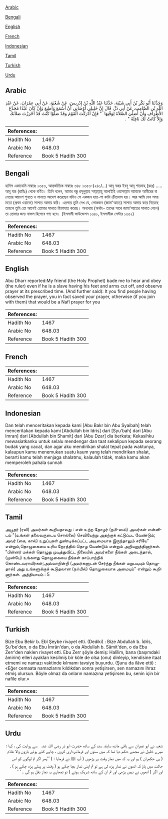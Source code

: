 [Arabic](#arabic)

[Bengali](#bengali)

[English](#english)

[French](#french)

[Indonesian](#indonesian)

[Tamil](#tamil)

[Turkish](#turkish)

[Urdu](#urdu)

## Arabic


<div dir="rtl" lang="ar" style={{fontSize:'larger',backgroundColor:'#f8f9fa',padding:20}}>
وَحَدَّثَنَا أَبُو بَكْرِ بْنُ أَبِي شَيْبَةَ، حَدَّثَنَا عَبْدُ اللَّهِ بْنُ إِدْرِيسَ، عَنْ شُعْبَةَ، عَنْ أَبِي عِمْرَانَ، عَنْ عَبْدِ اللَّهِ بْنِ الصَّامِتِ، عَنْ أَبِي ذَرٍّ، قَالَ إِنَّ خَلِيلِي أَوْصَانِي أَنْ أَسْمَعَ وَأُطِيعَ وَإِنْ كَانَ عَبْدًا مُجَدَّعَ الأَطْرَافِ وَأَنْ أُصَلِّيَ الصَّلاَةَ لِوَقْتِهَا ‏ "‏ فَإِنْ أَدْرَكْتَ الْقَوْمَ وَقَدْ صَلَّوْا كُنْتَ قَدْ أَحْرَزْتَ صَلاَتَكَ وَإِلاَّ كَانَتْ لَكَ نَافِلَةً ‏"‏ ‏.‏
</div>
<div style={{backgroundColor:'#f8f9fa',padding:20, marginBottom: 10}}><table> <thead> <tr> <th>References:</th> <th></th> </tr> </thead> <tbody><tr><td>Hadith No</td><td>1467</td></tr><tr><td>Arabic No</td><td>648.03</td></tr><tr><td>Reference</td><td>Book 5 Hadith 300</td></tr></tbody></table></div>

## Bengali


<div dir="ltr" lang="bn" style={{fontSize:'larger',backgroundColor:'#f8f9fa',padding:20}}>
হাদিস একাডেমি নাম্বারঃ ১৩৫৩, আন্তর্জাতিক নাম্বারঃ ৬৪৮ ১৩৫৩-(২৪০/...) আবূ বকর ইবনু আবূ শায়বাহ্ (রহঃ) ..... আবূ যার (রাযিঃ) থেকে বর্ণিত। তিনি বলেন, আমার বন্ধু রসূলুল্লাহ সাল্লাল্লাহু আলাইহি ওয়াসাল্লাম আমাকে আমীরের বা নেতার আদেশ শুনতে ও মানতে আদেশ করেছেন যদিও সে একজন হাত-পা কাটা ক্রীতদাস হয়। আর আমি যেন সময় মতো (প্রথম ওয়াক্তে) সালাত আদায় করি। এরপরে তুমি দেখ যে, লোকজন (জামা'আতে) সালাত আদায় করে নিয়েছে তাহলে তুমি তো আগেই তোমার সালাত হিফাযাত করেছ। অন্যথায় (অর্থাৎ- তাদের সাথে জামা'আতের সালাত পেলে) তা তোমার জন্য নাফল হিসেবে গণ্য হবে। (ইসলামী ফাউন্ডেশন ১৩৪০, ইসলামীক সেন্টার ১৩৫২)
</div>
<div style={{backgroundColor:'#f8f9fa',padding:20, marginBottom: 10}}><table> <thead> <tr> <th>References:</th> <th></th> </tr> </thead> <tbody><tr><td>Hadith No</td><td>1467</td></tr><tr><td>Arabic No</td><td>648.03</td></tr><tr><td>Reference</td><td>Book 5 Hadith 300</td></tr></tbody></table></div>

## English


<div dir="ltr" lang="en" style={{fontSize:'larger',backgroundColor:'#f8f9fa',padding:20}}>
Abu Dharr reported:My friend (the Holy Prophet) bade me to hear and obey (the ruler) even if he is a slave having his feet and arms cut off, and observe prayer at its prescribed time. (And further said): It you find people having observed the prayer, you in fact saved your prayer, otherwise (if you join with them) that would be a Nafl prayer for you
</div>
<div style={{backgroundColor:'#f8f9fa',padding:20, marginBottom: 10}}><table> <thead> <tr> <th>References:</th> <th></th> </tr> </thead> <tbody><tr><td>Hadith No</td><td>1467</td></tr><tr><td>Arabic No</td><td>648.03</td></tr><tr><td>Reference</td><td>Book 5 Hadith 300</td></tr></tbody></table></div>

## French


<div dir="ltr" lang="fr" style={{fontSize:'larger',backgroundColor:'#f8f9fa',padding:20}}>

</div>
<div style={{backgroundColor:'#f8f9fa',padding:20, marginBottom: 10}}><table> <thead> <tr> <th>References:</th> <th></th> </tr> </thead> <tbody><tr><td>Hadith No</td><td>1467</td></tr><tr><td>Arabic No</td><td>648.03</td></tr><tr><td>Reference</td><td>Book 5 Hadith 300</td></tr></tbody></table></div>

## Indonesian


<div dir="ltr" lang="id" style={{fontSize:'larger',backgroundColor:'#f8f9fa',padding:20}}>
Dan telah menceritakan kepada kami [Abu Bakr bin Abu Syaibah] telah menceritakan kepada kami [Abdullah bin Idris] dari [Syu'bah] dari [Abu Imran] dari [Abdullah bin Shamit] dari [Abu Dzar] dia berkata; Kekasihku mewasiatkanku untuk selalu mendengar dan taat sekalipun kepada seorang budak yang cacat, dan agar aku mendirikan shalat tepat pada waktunya, kalaupun kamu menemukan suatu kaum yang telah mendirikan shalat, berarti kamu telah menjaga shalatmu, kalaulah tidak, maka kamu akan memperoleh pahala sunnah
</div>
<div style={{backgroundColor:'#f8f9fa',padding:20, marginBottom: 10}}><table> <thead> <tr> <th>References:</th> <th></th> </tr> </thead> <tbody><tr><td>Hadith No</td><td>1467</td></tr><tr><td>Arabic No</td><td>648.03</td></tr><tr><td>Reference</td><td>Book 5 Hadith 300</td></tr></tbody></table></div>

## Tamil


<div dir="ltr" lang="ta" style={{fontSize:'larger',backgroundColor:'#f8f9fa',padding:20}}>
அபூதர் (ரலி) அவர்கள் கூறியதாவது : என் உற்ற தோழர் (நபி-ஸல்) அவர்கள் என்னிடம் "(உங்கள் தலைவருடைய சொல்லை) செவியேற்று அதற்குக் கட்டுப்பட வேண்டும்; அவர் (கை, கால்) உறுப்புகள் துண்டிக்கப்பட்ட அடிமையாக இருந்தாலும் சரியே" என்றும்,தொழுகையை உரிய நேரத்தில் தொழ வேண்டும் என்றும் அறிவுறுத்தினார்கள். "பின்னர் மக்கள் தொழுது முடித்துவிட்ட நிலையில் அவர்களை நீங்கள் அடைந்தால், (முன்பே) உங்களது தொழுகையை நீங்கள் காப்பாற்றிக் கொண்டவராவீர்கள்;அவ்வாறின்றி (அவர்களுடன் சேர்ந்து நீங்கள் மறுபடியும் தொழுதால்) அது உங்களுக்குக் கூடுதலான (நஃபில்) தொழுகையாக அமையும்" என்றும் கூறினார்கள். அத்தியாயம் : 5
</div>
<div style={{backgroundColor:'#f8f9fa',padding:20, marginBottom: 10}}><table> <thead> <tr> <th>References:</th> <th></th> </tr> </thead> <tbody><tr><td>Hadith No</td><td>1467</td></tr><tr><td>Arabic No</td><td>648.03</td></tr><tr><td>Reference</td><td>Book 5 Hadith 300</td></tr></tbody></table></div>

## Turkish


<div dir="ltr" lang="tr" style={{fontSize:'larger',backgroundColor:'#f8f9fa',padding:20}}>
Bize Ebu Bekir b. Ebî Şeybe rivayet etti. (Dediki) : Bize Abdullah b. İdrîs, Şu'be'den, o da Ebu İmrân'dan, o da Abdullah b. Sâmit'den, o da Ebu Zerr'den naklen rivayet etti. Ebu Zerr şöyle demiş: Halîlim, bana (başımdaki âmirim) elleri ayakları kesilmiş bir köle de olsa (onu) dinleyip, kendisine itaat etmemi ve namazı vaktinde kılmamı tavsiye buyurdu. (Şunu da ilâve etti) : «Eğer cemaata namazlarını kıldıkdan sonra yetişirsen, sen namazını ihraz etmiş olursun. Böyle olmaz da onların namazına yetişirsen bu, senin için bir nafile olur.»
</div>
<div style={{backgroundColor:'#f8f9fa',padding:20, marginBottom: 10}}><table> <thead> <tr> <th>References:</th> <th></th> </tr> </thead> <tbody><tr><td>Hadith No</td><td>1467</td></tr><tr><td>Arabic No</td><td>648.03</td></tr><tr><td>Reference</td><td>Book 5 Hadith 300</td></tr></tbody></table></div>

## Urdu


<div dir="rtl" lang="ur" style={{fontSize:'larger',backgroundColor:'#f8f9fa',padding:20}}>
شعبہ نے ابو عمران سے باقی ماندہ سابقہ سند کے ساتھ حضرت ابو ذر ‌رضی ‌اللہ ‌عنہ ‌ ‌ سے روایت کی ، کہا : میرے خلیل نے مجھے حکم دیا تھا کہ میں سنوں اور فرمانبرداری کروں ، چاہے کٹے ہوئے بازوں والا غلام ( ہی حکمران ) ہو اور یہ کہ میں نماز وقت پر پڑھوں ( آپ ﷺ نے فرمایا : ) ’’پھر اگر تم لوگوں کو اس حالت میں پاؤ کہ انھوں نے نماز پڑھ لی ہے تو تم اپنی نماز بچا چکے ہو ( وقت پر پہلے پڑھ چکے ہو ) ، اور اگر ( انھوں نے نہیں پڑھی اور تم ان کے ساتھ شریک ہوئے ) تو تمھاری یہ نماز نفل ہو گی ۔ ‘ ‘
</div>
<div style={{backgroundColor:'#f8f9fa',padding:20, marginBottom: 10}}><table> <thead> <tr> <th>References:</th> <th></th> </tr> </thead> <tbody><tr><td>Hadith No</td><td>1467</td></tr><tr><td>Arabic No</td><td>648.03</td></tr><tr><td>Reference</td><td>Book 5 Hadith 300</td></tr></tbody></table></div>